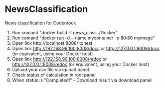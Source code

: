 # NewsClassification
News classification for Codenrock

1. Run comand "docker build -t news_class ./Docker"
2. Run comand "docker run -d --name mycontainer -p 80:80 myimage"
3. Open link http://localhost:8008/ to test
4. Open link http://192.168.99.100:8008/docs or http://127.0.0.1:8008/docs (or equivalent, using your Docker host)
4. Open link http://192.168.99.100:8008/redoc or http://127.0.0.1:8008/redoc (or equivalent, using your Docker host)
5. Upload your csv file via upload panel
6. Check status of calculation in root panel
7. When status is "Completed!" - Download result via download panel
